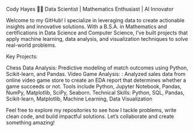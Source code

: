 Cody Hayes
👨‍💻 Data Scientist | Mathematics Enthusiast | AI Innovator

Welcome to my GitHub! I specialize in leveraging data to create actionable insights and innovative solutions. With a B.S.A. in Mathematics and certifications in Data Science and Computer Science, I’ve built projects that apply machine learning, data analysis, and visualization techniques to solve real-world problems.

Key Projects:

Chess Data Analysis: Predictive modeling of match outcomes using Python, Scikit-learn, and Pandas.
  Video Game Analysis: : Analyzed sales data from online video game store to create an EDA report that determines
whether a game succeeds or not. Tools include Python, Jupyter Notebook, Pandas, NumPy, Matplotlib, SciPy, Seaborn.
Technical Skills: Python, SQL, Pandas, Scikit-learn, Matplotlib, Machine Learning, Data Visualization

Feel free to explore my repositories to see how I tackle problems, write clean code, and build impactful solutions. Let’s collaborate and create something amazing!
